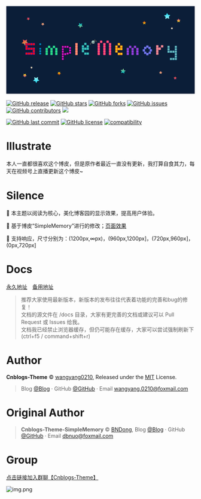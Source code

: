 <div align="center">

<img src="./src/images/simple1.png" />

<br>

</div>

[![GitHub release](https://img.shields.io/github/v/release/wangyang0210/Cnblogs-Theme.svg)](https://github.com/wangyang0210/Cnblogs-Theme/releases)
[![GitHub stars](https://img.shields.io/github/stars/wangyang0210/Cnblogs-Theme.svg)](https://github.com/wangyang0210/Cnblogs-Theme/stargazers)
[![GitHub forks](https://img.shields.io/github/forks/wangyang0210/Cnblogs-Theme.svg)](https://github.com/wangyang0210/Cnblogs-Theme/network)
[![GitHub issues](https://img.shields.io/github/issues/wangyang0210/Cnblogs-Theme.svg)](https://github.com/wangyang0210/Cnblogs-Theme/issues)
[![GitHub contributors](https://img.shields.io/github/contributors/wangyang0210/Cnblogs-Theme.svg)](https://github.com/wangyang0210/Cnblogs-Theme/graphs/contributors)
[![](https://data.jsdelivr.com/v1/package/gh/wangyang0210/Cnblogs-Theme/badge?style=rounded)](https://www.jsdelivr.com/package/gh/wangyang0210/Cnblogs-Theme)

[![GitHub last commit](https://img.shields.io/github/last-commit/wangyang0210/Cnblogs-Theme.svg)](https://github.com/wangyang0210/Cnblogs-Theme/commits/master)
[![GitHub license](https://img.shields.io/github/license/esofar/cnblogs-theme-silence.svg)](https://github.com/wangyang0210/Cnblogs-Theme/blob/v2/LICENSE)
[![compatibility](https://camo.githubusercontent.com/31ac3f0ce805dc34a29b615131caa26cbf4dc127/68747470733a2f2f696d672e736869656c64732e696f2f62616467652f62726f777365722d2532306368726f6d6525323025374325323066697265666f782532302537432532306f706572612532302537432532307361666172692532302537432532306965253230253345253344253230392d6c69676874677265792e737667)](https://github.com/wangyang0210/Cnblogs-Theme)

# Illustrate

本人一直都很喜欢这个博皮，但是原作者最近一直没有更新，我打算自食其力，每天在视频号上直播更新这个博皮~

# Silence

📖 本主题以阅读为核心，美化博客园的显示效果，提高用户体验。 

🍰 基于博皮“SimpleMemory”进行的修改；[页面效果](https://www.cnblogs.com/wangyang0210/)

🧀 支持响应，尺寸分别为：(1200px,∞px)，(960px,1200px]，(720px,960px]，(0px,720px]

# Docs

[永久地址](https://wangyang0210.github.io/Cnblogs-Theme/v2/#/)　[备用地址](https://docs.wangyangyang.vip/docs/v2/#/)

> 推荐大家使用最新版本，新版本的发布往往代表着功能的完善和bug的修复！
> <br>文档的源文件在 /docs 目录，大家有更完善的文档或建议可以 Pull Request 或 Issues 给我。
> <br>文档我已经禁止浏览器缓存，但仍可能存在缓存，大家可以尝试强制刷新下(ctrl+f5 / command+shift+r)

# Author

**Cnblogs-Theme** © [wangyang0210](https://github.com/wangyang0210), Released under the [MIT](./LICENSE) License.<br>

> Blog [@Blog](https://www.cnblogs.com/wangyang0210/) · GitHub [@GitHub](https://github.com/wangyang0210) · Email wangyang.0210@foxmail.com

# Original Author

> **Cnblogs-Theme-SimpleMemory** © [BNDong](https://github.com/BNDong), Blog [@Blog](https://www.cnblogs.com/bndong/) · GitHub [@GitHub](https://github.com/BNDong) · Email dbnuo@foxmail.com



# Group
[点击链接加入群聊【Cnblogs-Theme】](https://jq.qq.com/?_wv=1027&k=RfUlWnni)

![img.png](https://user-images.githubusercontent.com/36377605/179775990-6bfd7789-b7ec-4d62-ac4f-db69dfc403cf.png)



